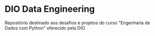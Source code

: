 # DIO Data Engineering

Repositório destinado aos desafios e projetos do curso "Engenharia de Dados com Python" oferecido pela DIO.
